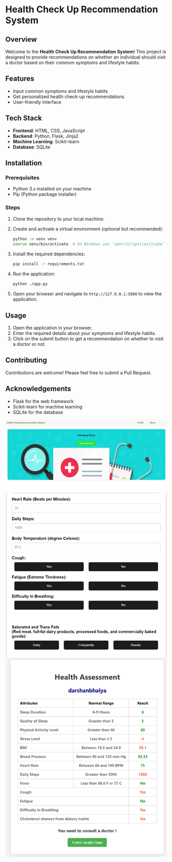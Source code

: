 # Health Check Up Recommendation System

## Overview

Welcome to the **Health Check Up Recommendation System**! This project is designed to provide recommendations on whether an individual should visit a doctor based on their common symptoms and lifestyle habits.

## Features

- Input common symptoms and lifestyle habits
- Get personalized health check-up recommendations
- User-friendly interface

## Tech Stack

- **Frontend**: HTML, CSS, JavaScript
- **Backend**: Python, Flask, Jinja2
- **Machine Learning**: Scikit-learn
- **Database**: SQLite

## Installation

### Prerequisites

- Python 3.x installed on your machine
- Pip (Python package installer)

### Steps

1. Clone the repository to your local machine:

2. Create and activate a virtual environment (optional but recommended):

   ```bash
   python -m venv venv
   source venv/bin/activate  # On Windows use `venv\Scripts\activate`
   ```

3. Install the required dependencies:

   ```bash
   pip install -r requirements.txt
   ```

4. Run the application:

   ```bash
   python ./app.py
   ```

5. Open your browser and navigate to `http://127.0.0.1:5000` to view the application.

## Usage

1. Open the application in your browser.
2. Enter the required details about your symptoms and lifestyle habits.
3. Click on the submit button to get a recommendation on whether to visit a doctor or not.

## Contributing

Contributions are welcome! Please feel free to submit a Pull Request.


## Acknowledgements

- Flask for the web framework
- Scikit-learn for machine learning
- SQLite for the database

![Health Check Up Recommendation System](./img/HealthCheckUpRecommendationSystem.png)
![Health Check Up Recommendation System](./img/CheckUpForm.png)
![Health Check Up Recommendation System](./img/Report.png)
